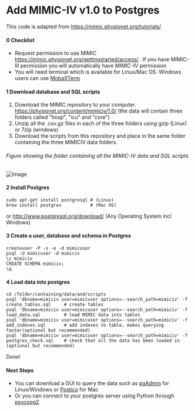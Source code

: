 # Add MIMIC-IV v1.0 to Postgres
This code is adapted from https://mimic.physionet.org/tutorials/

#### 0 Checklist
* Request permission to use MIMIC https://mimic.physionet.org/gettingstarted/access/ . If you have MIMIC-III permission you will automatically have MIMIC-IV permission
* You will need terminal which is available for Linux/Mac OS. Windows users can use [MobaXTerm](https://mobaxterm.mobatek.net/download.html)

#### 1 Download database and SQL scripts
1. Download the MIMIC repository to your computer. https://physionet.org/content/mimiciv/1.0/ (the data will contain three folders called "hosp", "icu" and "core")
2. Unzip all the .csv.gz files in each of the three folders using gzip (Linux) or 7zip (windows)
3. Download the scripts from this repository and place in the same folder containing the three MIMICIV data folders.

###### Figure showing the folder containing all the MIMIC-IV data and SQL scripts
![image](https://user-images.githubusercontent.com/74569724/117433430-5f266500-af23-11eb-90bf-81aed2d46361.png)


#### 2 Install Postgres
```
sudo apt-get install postgresql # (Linux)
brew install postgres           # (Mac OS)
```
or http://www.postgresql.org/download/ (Any Operating System incl Windows)

#### 3 Create a user, database and schema in Postgres

```
createuser -P -s -e -d mimicuser
psql -U mimicuser -d mimiciv
\c mimiciv
CREATE SCHEMA mimiciv;
\q
```

#### 4 Load data into postgres
```
cd /folder/containing/data/and/scripts
psql 'dbname=mimiciv user=mimicuser options=--search_path=mimiciv' -f create_tables.sql     # create tables 
psql 'dbname=mimiciv user=mimicuser options=--search_path=mimiciv' -f load_data.sql         # load MIMIC data into tables
psql 'dbname=mimiciv user=mimicuser options=--search_path=mimiciv' -f add_indexes.sql       # add indexes to table, makes querying faster(optional but recommended)
psql 'dbname=mimiciv user=mimicuser options=--search_path=mimiciv' -f postgres_check.sql    # check that all the data has been loaded in (optional but recommended)
```
Done!

#### Next Steps
* You can download a GUI to query the data such as [pgAdmin](https://www.pgadmin.org/download/) for Linux/Windows or [Postico](https://eggerapps.at/postico/) for Mac
* Or you can connect to your postgres server using Python through [psycopg2](https://pypi.org/project/psycopg2/)
